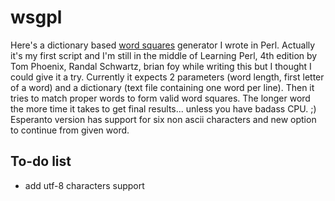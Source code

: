 # wsgpl
Here's a dictionary based [word squares](https://en.wikipedia.org/wiki/Word_square) generator I wrote in Perl. Actually it's my first script and I'm still in the middle of Learning Perl, 4th edition by Tom Phoenix, Randal Schwartz, brian foy while writing this but I thought I could give it a try. Currently it expects 2 parameters (word length, first letter of a word) and a dictionary (text file containing one word per line). Then it tries to match proper words to form valid word squares. The longer word the more time it takes to get final results... unless you have badass CPU. ;) Esperanto version has support for six non ascii characters and new option to continue from given word.

## To-do list

* add utf-8 characters support
